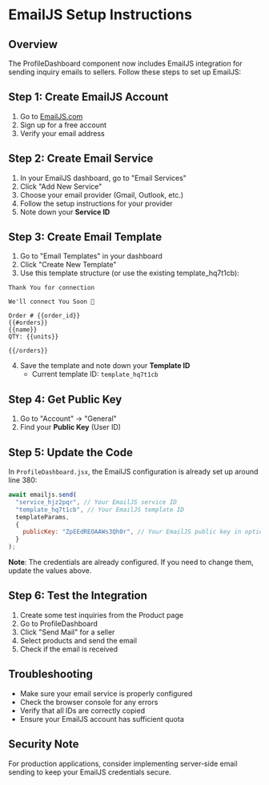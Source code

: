 # EmailJS Setup Instructions

## Overview

The ProfileDashboard component now includes EmailJS integration for sending inquiry emails to sellers. Follow these steps to set up EmailJS:

## Step 1: Create EmailJS Account

1. Go to [EmailJS.com](https://www.emailjs.com/)
2. Sign up for a free account
3. Verify your email address

## Step 2: Create Email Service

1. In your EmailJS dashboard, go to "Email Services"
2. Click "Add New Service"
3. Choose your email provider (Gmail, Outlook, etc.)
4. Follow the setup instructions for your provider
5. Note down your **Service ID**

## Step 3: Create Email Template

1. Go to "Email Templates" in your dashboard
2. Click "Create New Template"
3. Use this template structure (or use the existing template_hq7t1cb):

```
Thank You for connection

We'll connect You Soon 🤝

Order # {{order_id}}
{{#orders}}
{{name}}
QTY: {{units}}

{{/orders}}
```

4. Save the template and note down your **Template ID**
   - Current template ID: `template_hq7t1cb`

## Step 4: Get Public Key

1. Go to "Account" → "General"
2. Find your **Public Key** (User ID)

## Step 5: Update the Code

In `ProfileDashboard.jsx`, the EmailJS configuration is already set up around line 380:

```javascript
await emailjs.send(
  "service_hjz2pqr", // Your EmailJS service ID
  "template_hq7t1cb", // Your EmailJS template ID
  templateParams,
  {
    publicKey: "ZpEEdREOAAWs3Qh0r", // Your EmailJS public key in options object
  }
);
```

**Note**: The credentials are already configured. If you need to change them, update the values above.

## Step 6: Test the Integration

1. Create some test inquiries from the Product page
2. Go to ProfileDashboard
3. Click "Send Mail" for a seller
4. Select products and send the email
5. Check if the email is received

## Troubleshooting

- Make sure your email service is properly configured
- Check the browser console for any errors
- Verify that all IDs are correctly copied
- Ensure your EmailJS account has sufficient quota

## Security Note

For production applications, consider implementing server-side email sending to keep your EmailJS credentials secure.

